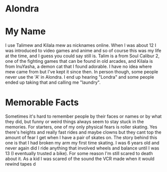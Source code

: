 # Alondra
<!DOCTYPE html>
<html>
<h1>My Name</h1>
<p>I use Talimew and Kilala mew as nicknames online. When I was about 12 I was introduced to video games and anime and so of course this was my life at the time, and I guess you could say still is. Talim is a from Soul Calibur 2, one of the fighting games that can be found in old arcades, and Kilala is from InuYasha, a demon cat that I found adorable. I have no idea where mew came from but I've kept it since then. In person though, some people never use the 'A' in Alondra. I end up hearing "Londra" and some people ended up taking that and calling me "laundry".</p>
<div>
<div>
<h1>Memorable Facts</h1>
<p>Sometimes it's hard to remember people by their faces or names or by what they did, but funny or weird things always seem to stay stuck in the memories. 
For starters, one of my only physical fears is roller skating. Yes there's heights and really fast rides and maybe clowns but they cant top the amount of fear I get when I have a pair of skates on. The story behind this one is that I had broken my arm my first time skating. I was 6 years old and never again did I ride anything that involved wheels and balance until I was 13 (I eventually trusted a bike). For some reason I'm still scared to death about it. 
As a kid I was scared of the sound the VCR made when it would rewind tapes d
